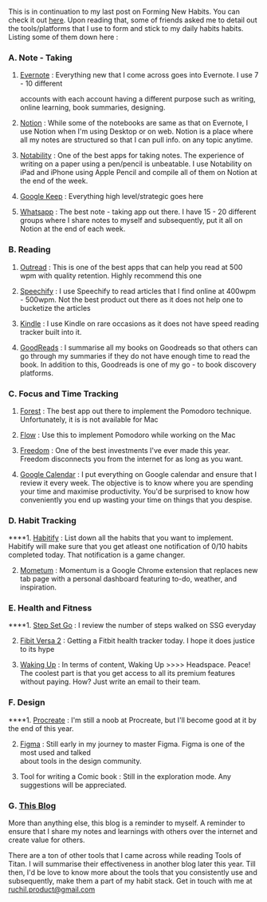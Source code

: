 This is in continuation to my last post on Forming New Habits. You can check it out [here](https://23ruchil.github.io/Blog/2021/01/09/So-You-Want-To-Form-New-Habits.html). Upon reading that, some of friends asked me to detail out the tools/platforms that I use to form and stick to my daily habits habits. Listing some of them down here : 

### A. **Note - Taking**

1. [Evernote](https://evernote.com) : Everything new that I come across goes into Evernote. I use  7 - 10 different 

   accounts with each account having a different purpose such as writing, online learning, book 
   summaries, designing. 

2. [Notion](https://www.notion.so/) : While some of the notebooks are same as that on Evernote, I use Notion when I'm
    using Desktop or on web. Notion is a place where all my notes are structured so that 
    I can pull info. on any topic anytime. 

3. [Notability](https://www.gingerlabs.com/) : One of the best apps for taking notes. The experience of writing on a paper using
    a pen/pencil is unbeatable. I use Notability on iPad and iPhone using Apple Pencil  and compile 
    all of them on Notion at the end of the week. 
   
4. [Google Keep](https://play.google.com/store/apps/details?id=com.google.android.keep&hl=en_IN&gl=US) : Everything high level/strategic goes here  

5. [Whatsapp](https://www.whatsapp.com/?lang=en) : The best note - taking app out there. I have 15 - 20 different groups where I share
     notes to myself and subsequently, put it all on Notion at the end of each week. 

### **B. Reading**

1. [Outread](https://outreadapp.com) : This is one of the best apps that can help you read at 500 wpm with quality 
    retention. Highly recommend this one 

2. [Speechify](https://speechify.com) : I use Speechify to read articles that I find online at 400wpm - 500wpm. Not the 
    best product out there as it does not help one to bucketize the articles 

3. [Kindle](https://play.google.com/store/apps/details?id=com.amazon.kindle&hl=en_IN&gl=US) : I use Kindle on rare occasions as it does not have speed reading tracker built into it. 

4. [GoodReads](https://www.goodreads.com) : I summarise all my books on Goodreads so that others can go through
    my summaries if they do not have enough time to read the book. In addition to this, Goodreads
    is one of my go - to book discovery platforms. 

### C. **Focus and Time Tracking**

1. [Forest](https://www.forestapp.cc) : The best app out there to implement the Pomodoro technique. Unfortunately, it is 
is not available for Mac

2. [Flow](https://flowapp.info) : Use this to implement Pomodoro while working on the Mac 

3. [Freedom](https://freedom.to) : One of the best investments I've ever made this year. Freedom disconnects you from the internet for as long as you want. 

4. [Google Calendar](https://www.google.com/calendar/about/) : I put everything on Google calendar and ensure that I review it every week. The objective is to know where you are spending your time and maximise productivity. You'd be surprised to know how conveniently you end up wasting your time on things that you despise.

### D. **Habit Tracking**

****1. [Habitify](https://www.habitify.me) : List down all the habits that you want to implement. Habitify will make sure that you 
   get atleast one notification of 0/10 habits completed today. That notification is a game changer.

2. [Mometum](https://chrome.google.com/webstore/detail/momentum/laookkfknpbbblfpciffpaejjkokdgca?hl=en) : Momentum is a Google Chrome extension that replaces new tab page with a 
    personal dashboard featuring to-do, weather, and inspiration.

### E. **Health and Fitness**

****1. [Step Set Go](https://play.google.com/store/apps/details?id=com.pepkit.ssg&hl=en_IN&gl=US) : I review the number of steps walked on SSG everyday

2. [Fibit Versa 2](https://www.googleadservices.com/pagead/aclk?sa=L&ai=DChcSEwiEyOn_94vvAhWUMysKHUUHB8EYABAIGgJzZg&ohost=www.google.com&cid=CAESQOD2KY7U0HT8nt4tmqEfXbn6V3OTTuG8kPiJY-7avVbAY8VlPgo_rUFC3SdWYwP49anX7XQJS5OU-MWcXFB3mRs&sig=AOD64_1ZRqdPtVAEysTOlSdCVdNwga6u7A&q&adurl&ved=2ahUKEwiOt9__94vvAhVReH0KHQ3jDMkQ0Qx6BAgaEAE) : Getting a Fitbit health tracker today. I hope it does justice to its hype 

3. [Waking Up](https://wakingup.com) : In terms of content, Waking Up >>>> Headspace. Peace! The coolest part is that 
     you get access to all its premium features without paying. How? Just write an email to their 
     team. 

### F. **Design**

****1. [Procreate](https://procreate.art) : I'm still a noob at Procreate, but I'll become good at it by the end of this year. 
 
2. [Figma](https://www.figma.com/) : Still early in my journey to master Figma. Figma is one of the most used and talked    
    about tools in the design community. 

3. Tool for writing a Comic book : Still in the exploration mode. Any suggestions will be 
     appreciated. 

### G. **[This Blog](https://23ruchil.github.io/Blog/)**

More than anything else, this blog is a reminder to myself. A reminder to ensure that I share my notes and learnings with others over the internet and create value for others. 

There are a ton of other tools that I came across while reading Tools of Titan. I will summarise their effectiveness in another blog later this year. Till then, I'd be love to know more  about the tools that you consistently use and subsequently, make them a part of my habit stack. Get in touch with me at ruchil.product@gmail.com